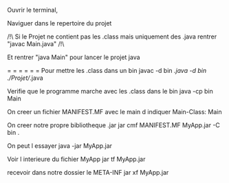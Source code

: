 Ouvrir le terminal,

Naviguer dans le repertoire du projet

/!\ Si le Projet ne contient pas les .class mais uniquement des .java rentrer "javac Main.java" /!\

Et rentrer "java Main" pour lancer le projet java


 = = = = = = 
 Pour mettre les .class dans un bin 
 javac -d bin *.java 
 -d bin ./Projet/*.java 

 Verifie que le programme marche avec les .class dans le bin 
 java -cp bin Main 

 On creer un fichier MANIFEST.MF avec le main d indiquer Main-Class: Main 

 On creer notre propre bibliotheque .jar 
 jar cmf MANIFEST.MF MyApp.jar -C bin . 

 On peut l essayer 
 java -jar MyApp.jar 

Voir l interieure du fichier MyApp 
jar tf MyApp.jar

recevoir dans notre dossier le META-INF
jar xf MyApp.jar